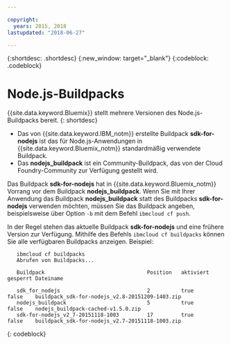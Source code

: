 ```yaml
---

copyright:
  years: 2015, 2018
lastupdated: "2018-06-27"

---
```


{:shortdesc: .shortdesc}
{:new_window: target="_blank"}
{:codeblock: .codeblock}

# Node.js-Buildpacks

{{site.data.keyword.Bluemix}} stellt mehrere Versionen des Node.js-Buildpacks bereit.
{: shortdesc}

* Das von {{site.data.keyword.IBM_notm}} erstellte Buildpack **sdk-for-nodejs** ist das für Node.js-Anwendungen in {{site.data.keyword.Bluemix_notm}} standardmäßig verwendete Buildpack.
* Das **nodejs_buildpack** ist ein Community-Buildpack, das von der Cloud Foundry-Community zur Verfügung gestellt wird.

Das Buildpack **sdk-for-nodejs** hat in {{site.data.keyword.Bluemix_notm}} Vorrang vor dem Buildpack **nodejs_buildpack**. Wenn Sie mit Ihrer Anwendung das Buildpack **nodejs_buildpack** statt des Buildpacks **sdk-for-nodejs** verwenden möchten, müssen Sie das Buildpack angeben, beispielsweise über Option `-b` mit dem Befehl `ibmcloud cf push`.

In der Regel stehen das aktuelle Buildpack **sdk-for-nodejs** und eine frühere Version zur Verfügung. Mithilfe des Befehls `ibmcloud cf buildpacks` können Sie alle verfügbaren Buildpacks anzeigen. Beispiel:

```
   ibmcloud cf buildpacks
   Abrufen von Buildpacks...

   Buildpack                                 Position   aktiviert gesperrt Dateiname

   sdk_for_nodejs                            2          true      false    buildpack_sdk-for-nodejs_v2.8-20151209-1403.zip   
   nodejs_buildpack                          5          true      false    nodejs_buildpack-cached-v1.5.0.zip   
   sdk-for-nodejs_v2_7-20151118-1003         17         true      false    buildpack_sdk-for-nodejs_v2.7-20151118-1003.zip
```
{: codeblock}
